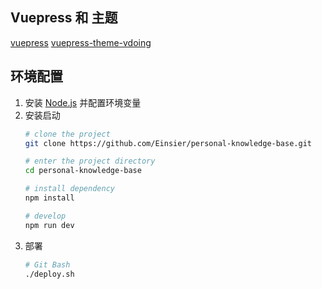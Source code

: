 ## Vuepress 和 主题
[vuepress](https://vuepress.vuejs.org/zh/)
[vuepress-theme-vdoing](https://github.com/xugaoyi/vuepress-theme-vdoing)

## 环境配置
1. 安装 [Node.js](https://nodejs.org/zh-cn/download/) 并配置环境变量
2. 安装启动
    ```sh
    # clone the project
    git clone https://github.com/Einsier/personal-knowledge-base.git

    # enter the project directory
    cd personal-knowledge-base

    # install dependency
    npm install

    # develop
    npm run dev
    ```
3. 部署
    ```sh
    # Git Bash
    ./deploy.sh
    ```
